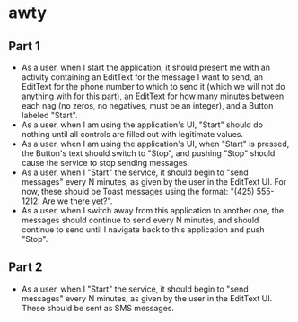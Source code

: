 # awty
## Part 1
* As a user, when I start the application, it should present me with an activity containing an EditText for the message I want to send, an EditText for the phone number to which to send it (which we will not do anything with for this part), an EditText for how many minutes between each nag (no zeros, no negatives, must be an integer), and a Button labeled "Start".
* As a user, when I am using the application's UI, "Start" should do nothing until all controls are filled out with legitimate values.
* As a user, when I am using the application's UI, when "Start" is pressed, the Button's text should switch to "Stop", and pushing "Stop" should cause the service to stop sending messages.
* As a user, when I "Start" the service, it should begin to "send messages" every N minutes, as given by the user in the EditText UI. For now, these should be Toast messages using the format: "(425) 555-1212: Are we there yet?".
* As a user, when I switch away from this application to another one, the messages should continue to send every N minutes, and should continue to send until I navigate back to this application and push "Stop".

## Part 2
* As a user, when I "Start" the service, it should begin to "send messages" every N minutes, as given by the user in the EditText UI. These should be sent as SMS messages.
